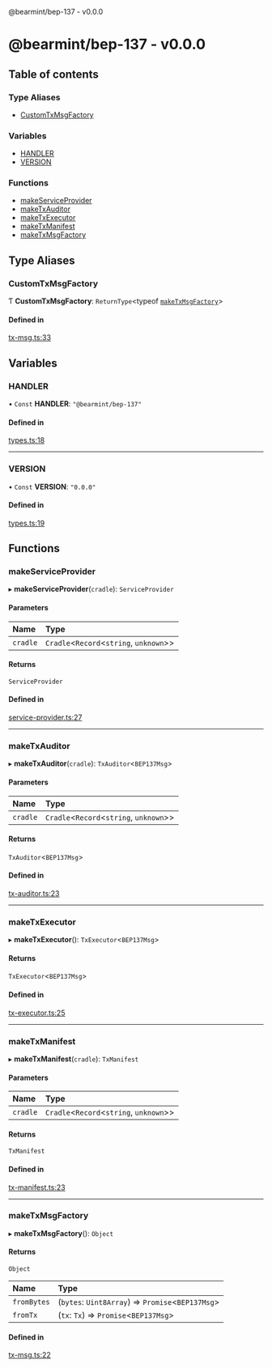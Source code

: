@bearmint/bep-137 - v0.0.0

# @bearmint/bep-137 - v0.0.0

## Table of contents

### Type Aliases

- [CustomTxMsgFactory](README.md#customtxmsgfactory)

### Variables

- [HANDLER](README.md#handler)
- [VERSION](README.md#version)

### Functions

- [makeServiceProvider](README.md#makeserviceprovider)
- [makeTxAuditor](README.md#maketxauditor)
- [makeTxExecutor](README.md#maketxexecutor)
- [makeTxManifest](README.md#maketxmanifest)
- [makeTxMsgFactory](README.md#maketxmsgfactory)

## Type Aliases

### CustomTxMsgFactory

Ƭ **CustomTxMsgFactory**: `ReturnType`<typeof [`makeTxMsgFactory`](README.md#maketxmsgfactory)\>

#### Defined in

[tx-msg.ts:33](https://github.com/bearmint/bearmint/blob/main/packages/bep-137/source/tx-msg.ts#L33)

## Variables

### HANDLER

• `Const` **HANDLER**: ``"@bearmint/bep-137"``

#### Defined in

[types.ts:18](https://github.com/bearmint/bearmint/blob/main/packages/bep-137/source/types.ts#L18)

___

### VERSION

• `Const` **VERSION**: ``"0.0.0"``

#### Defined in

[types.ts:19](https://github.com/bearmint/bearmint/blob/main/packages/bep-137/source/types.ts#L19)

## Functions

### makeServiceProvider

▸ **makeServiceProvider**(`cradle`): `ServiceProvider`

#### Parameters

| Name | Type |
| :------ | :------ |
| `cradle` | `Cradle`<`Record`<`string`, `unknown`\>\> |

#### Returns

`ServiceProvider`

#### Defined in

[service-provider.ts:27](https://github.com/bearmint/bearmint/blob/main/packages/bep-137/source/service-provider.ts#L27)

___

### makeTxAuditor

▸ **makeTxAuditor**(`cradle`): `TxAuditor`<`BEP137Msg`\>

#### Parameters

| Name | Type |
| :------ | :------ |
| `cradle` | `Cradle`<`Record`<`string`, `unknown`\>\> |

#### Returns

`TxAuditor`<`BEP137Msg`\>

#### Defined in

[tx-auditor.ts:23](https://github.com/bearmint/bearmint/blob/main/packages/bep-137/source/tx-auditor.ts#L23)

___

### makeTxExecutor

▸ **makeTxExecutor**(): `TxExecutor`<`BEP137Msg`\>

#### Returns

`TxExecutor`<`BEP137Msg`\>

#### Defined in

[tx-executor.ts:25](https://github.com/bearmint/bearmint/blob/main/packages/bep-137/source/tx-executor.ts#L25)

___

### makeTxManifest

▸ **makeTxManifest**(`cradle`): `TxManifest`

#### Parameters

| Name | Type |
| :------ | :------ |
| `cradle` | `Cradle`<`Record`<`string`, `unknown`\>\> |

#### Returns

`TxManifest`

#### Defined in

[tx-manifest.ts:23](https://github.com/bearmint/bearmint/blob/main/packages/bep-137/source/tx-manifest.ts#L23)

___

### makeTxMsgFactory

▸ **makeTxMsgFactory**(): `Object`

#### Returns

`Object`

| Name | Type |
| :------ | :------ |
| `fromBytes` | (`bytes`: `Uint8Array`) => `Promise`<`BEP137Msg`\> |
| `fromTx` | (`tx`: `Tx`) => `Promise`<`BEP137Msg`\> |

#### Defined in

[tx-msg.ts:22](https://github.com/bearmint/bearmint/blob/main/packages/bep-137/source/tx-msg.ts#L22)

